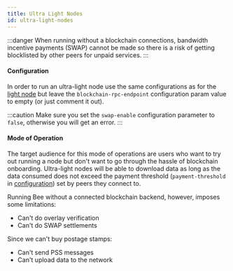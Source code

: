 ```yaml
---
title: Ultra Light Nodes
id: ultra-light-nodes
---
```


:::danger
When running without a blockchain connections, bandwidth incentive payments (SWAP) cannot be made so there is a risk of getting blocklisted by other peers for unpaid services.
:::

#### Configuration

In order to run an ultra-light node use the same configurations as for the [light node](/docs/bee/working-with-bee/light-nodes) but leave the `blockchain-rpc-endpoint` configuration param value to empty (or just comment it out).

:::caution
Make sure you set the `swap-enable` configuration parameter to `false`, otherwise you will get an error.
:::

#### Mode of Operation

The target audience for this mode of operations are users who want to try out running a node but don't
want to go through the hassle of blockchain onboarding. Ultra-light nodes will be able to download data as long as the data consumed does not exceed the payment threshold (`payment-threshold` in [configuration](/docs/working-with-bee/configuration)) set by peers they connect to.

Running Bee without a connected blockchain backend, however, imposes some limitations:

- Can't do overlay verification
- Can't do SWAP settlements

Since we can't buy postage stamps:

- Can't send PSS messages
- Can't upload data to the network

